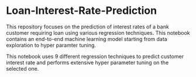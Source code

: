 # Loan-Interest-Rate-Prediction

This repository focuses on the prediction of interest rates of a bank customer requiring loan using various regression techniques. This notebook contains an end-to-end machine learning model starting from data exploration to hyper paramter tuning. 

This notebook uses 9 different regression techniques to predict customer interest rate and performs extensive hyper parameter tuning on the selected one.
